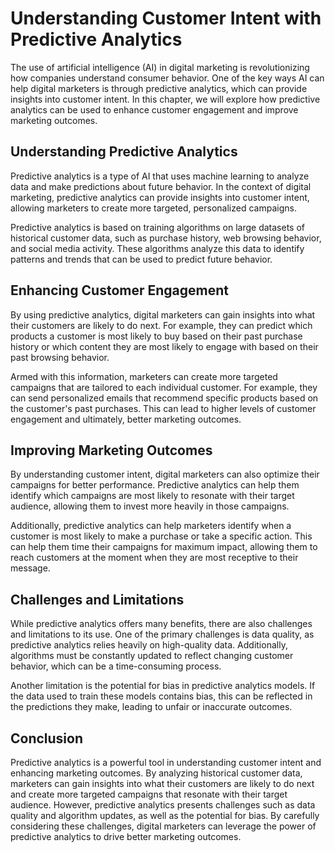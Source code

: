 Understanding Customer Intent with Predictive Analytics
============================================================================================

The use of artificial intelligence (AI) in digital marketing is revolutionizing how companies understand consumer behavior. One of the key ways AI can help digital marketers is through predictive analytics, which can provide insights into customer intent. In this chapter, we will explore how predictive analytics can be used to enhance customer engagement and improve marketing outcomes.

Understanding Predictive Analytics
----------------------------------

Predictive analytics is a type of AI that uses machine learning to analyze data and make predictions about future behavior. In the context of digital marketing, predictive analytics can provide insights into customer intent, allowing marketers to create more targeted, personalized campaigns.

Predictive analytics is based on training algorithms on large datasets of historical customer data, such as purchase history, web browsing behavior, and social media activity. These algorithms analyze this data to identify patterns and trends that can be used to predict future behavior.

Enhancing Customer Engagement
-----------------------------

By using predictive analytics, digital marketers can gain insights into what their customers are likely to do next. For example, they can predict which products a customer is most likely to buy based on their past purchase history or which content they are most likely to engage with based on their past browsing behavior.

Armed with this information, marketers can create more targeted campaigns that are tailored to each individual customer. For example, they can send personalized emails that recommend specific products based on the customer's past purchases. This can lead to higher levels of customer engagement and ultimately, better marketing outcomes.

Improving Marketing Outcomes
----------------------------

By understanding customer intent, digital marketers can also optimize their campaigns for better performance. Predictive analytics can help them identify which campaigns are most likely to resonate with their target audience, allowing them to invest more heavily in those campaigns.

Additionally, predictive analytics can help marketers identify when a customer is most likely to make a purchase or take a specific action. This can help them time their campaigns for maximum impact, allowing them to reach customers at the moment when they are most receptive to their message.

Challenges and Limitations
--------------------------

While predictive analytics offers many benefits, there are also challenges and limitations to its use. One of the primary challenges is data quality, as predictive analytics relies heavily on high-quality data. Additionally, algorithms must be constantly updated to reflect changing customer behavior, which can be a time-consuming process.

Another limitation is the potential for bias in predictive analytics models. If the data used to train these models contains bias, this can be reflected in the predictions they make, leading to unfair or inaccurate outcomes.

Conclusion
----------

Predictive analytics is a powerful tool in understanding customer intent and enhancing marketing outcomes. By analyzing historical customer data, marketers can gain insights into what their customers are likely to do next and create more targeted campaigns that resonate with their target audience. However, predictive analytics presents challenges such as data quality and algorithm updates, as well as the potential for bias. By carefully considering these challenges, digital marketers can leverage the power of predictive analytics to drive better marketing outcomes.
